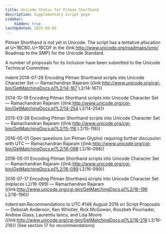 ```yaml
---
title: Unicode Status for Pitman Shorthand
description: Supplementary script page
sidebar:
    hidden: true
lastUpdated: 2025-09-02
---
```


Pitman Shorthand is not yet in Unicode. The script has a tentative allocation at U+1BCB0..U+1BCDF in the {link:http://www.unicode.org/roadmaps/smp/ Roadmap to the SMP} for the Unicode Standard.

[comment]: # (end of intro)

[comment]: # (start of blocks)



[comment]: # (end of blocks)

[comment]: # (start of chars)



[comment]: # (end of chars)

[comment]: # (start of rest)

A number of proposals for its inclusion have been submitted to the Unicode Technical Committee:

indent:2014-07-28 Encoding Pitman Shorthand scripts into Unicode Character Set — Ramachandran Rajaram ({link:http://www.unicode.org/cgi-bin/GetMatchingDocs.pl?L2/14-167 L2/14-167})

2014-10-19 Encoding Pitman Shorthand scripts into Unicode Character Set — Ramachandran Rajaram ({link:http://www.unicode.org/cgi-bin/GetMatchingDocs.pl?L2/14-254 L2/14-254})

2015-03-28 Encoding Pitman Shorthand scripts into Unicode Character Set — Ramachandran Rajaram ({link:http://www.unicode.org/cgi-bin/GetMatchingDocs.pl?L2/15-116 L2/15-116})

2016-05-01 Open questions (on Pitman Glyphs) requiring further discussion with UTC — Ramachandran Rajaram ({link:http://www.unicode.org/cgi-bin/GetMatchingDocs.pl?L2/16-098 L2/16-098})

2016-05-01 Encoding Pitman Shorthand scripts into Unicode Character Set — Ramachandran Rajaram ({link:http://www.unicode.org/cgi-bin/GetMatchingDocs.pl?L2/16-099 L2/16-099})

2016-07-17 Encoding Pitman Shorthand scripts into Unicode Character Set (replaces L2/16-099) — Ramachandran Rajaram ({link:http://www.unicode.org/cgi-bin/GetMatchingDocs.pl?L2/16-196 L2/16-196})

indent:em:Recommendations to UTC #148 August 2016 on Script Proposals — Deborah Anderson, Ken Whistler, Rick McGowan, Roozbeh Pournader, Andrew Glass, Laurentiu Iancu, and Lisa Moore ({link:http://www.unicode.org/cgi-bin/GetMatchingDocs.pl?L2/16-216 L2/16-216}) (See section 17 for recommendations)
